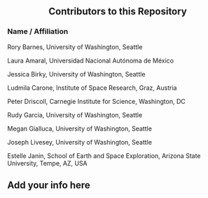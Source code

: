<h2 align="center">Contributors to this Repository</h2>

<h3>Name / Affiliation</h3>

Rory Barnes, University of Washington, Seattle

Laura Amaral, Universidad Nacional Autónoma de México

Jessica Birky, University of Washington, Seattle

Ludmila Carone, Institute of Space Research, Graz, Austria

Peter Driscoll, Carnegie Institute for Science, Washington, DC

Rudy Garcia, University of Washington, Seattle

Megan Gialluca, University of Washington, Seattle

Joseph Livesey, University of Washington, Seattle

Estelle Janin, School of Earth and Space Exploration, Arizona State University, Tempe, AZ, USA

<h2>Add your info here</h2>
